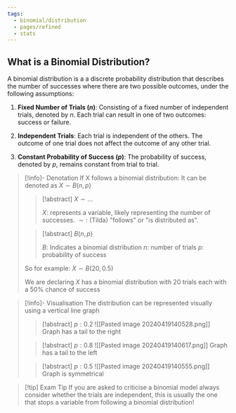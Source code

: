 ```yaml
---
tags:
  - binomial/distribution
  - pages/refined
  - stats
---
```


## What is a Binomial Distribution?

A binomial distribution is a a discrete probability distribution that describes the number of successes where there are two possible outcomes, under the following assumptions:

1. **Fixed Number of Trials ($n$)**: Consisting of a fixed number of independent trials, denoted by $n$. Each trial can result in one of two outcomes: success or failure.
    
2. **Independent Trials**: Each trial is independent of the others. The outcome of one trial does not affect the outcome of any other trial.
    
3. **Constant Probability of Success ($p$)**: The probability of success, denoted by $p$, remains constant from trial to trial.

> [!info]- Denotation
> If X follows a binomial distribution:
> It can be denoted as $X \sim B(n,p)$
> > [!abstract] $X \sim \dots$
> >
> > $X:$ represents a variable, likely representing the number of successes.
> > $\sim:$ (Tilda) "follows" or "is distributed as".
> 
> > [!abstract] $B(n,p)$
> > 
> > $B :$ Indicates a binomial distribution
> > $n :$ number of trials
> > $p :$ probability of success
> 
> 
> So for example: $X \sim B(20,0.5)$
> 
> We are declaring $X$ has a binomial distribution with 20 trials each with a 50% chance of success

> [!info]- Visualisation 
> The distribution can be represented visually using a vertical line graph
>
> > [!abstract] $p: 0.2$ 
> > ![[Pasted image 20240419140528.png]]
> > Graph has a tail to the right
>
> > [!abstract] $p: 0.8$ 
> >  ![[Pasted image 20240419140617.png]]
> > Graph has a tail to the left
>
> > [!abstract] $p: 0.5$ 
> > ![[Pasted image 20240419140555.png]]
> > Graph is symmetrical

> [!tip] Exam Tip
> If you are asked to criticise a binomial model always consider whether the trials are independent, this is usually the one that stops a variable from following a binomial distribution!
